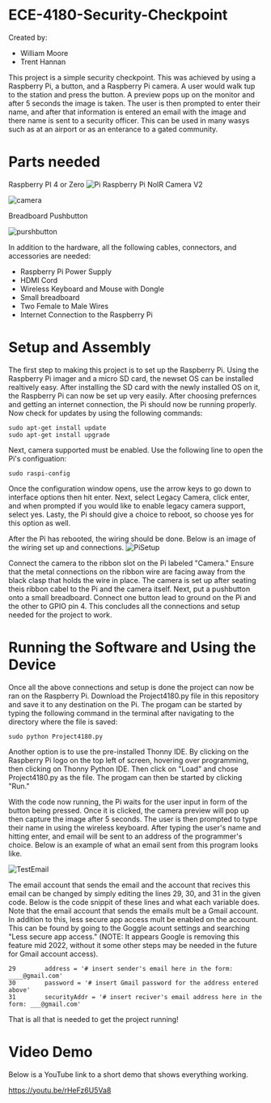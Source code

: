 # ECE-4180-Security-Checkpoint
Created by:
- William Moore
- Trent Hannan

This project is a simple security checkpoint. This was achieved by using a Raspberry Pi, a button, and a Raspberry Pi camera. A user would walk tup to the station and press the button. A preview pops up on the monitor and after 5 seconds the image is taken. The user is then prompted to enter their name, and after that information is entered an email with the image and there name is sent to a security officer. This can be used in many wasys such as at an airport or as an enterance to a gated community.

# Parts needed
Raspberry PI 4 or Zero ![Pi](https://user-images.githubusercontent.com/104606134/165873742-972a2898-082c-4c61-ad99-99e66e04e990.jpg)
Raspberry Pi NoIR Camera V2

![camera](https://user-images.githubusercontent.com/104606134/165873814-08d75191-73d7-4feb-b959-78066bb35bb4.jpg)


Breadboard Pushbutton 

![purshbutton](https://user-images.githubusercontent.com/104606134/165873885-0a8d9a4f-2b6d-4bf3-99eb-85c130713388.jpg)

In addition to the hardware, all the following cables, connectors, and accessories are needed:
- Raspberry Pi Power Supply
- HDMI Cord
- Wireless Keyboard and Mouse with Dongle
- Small breadboard
- Two Female to Male Wires
- Internet Connection to the Raspberry Pi

# Setup and Assembly
The first step to making this project is to set up the Raspberry Pi. Using the Raspberry Pi imager and a micro SD card, the newset OS can be installed realtively easy. After installing the SD card with the newly installed OS on it, the Raspberry Pi can now be set up very easily. After choosing prefernces and getting an internet connection, the Pi should now be running properly. Now check for updates by using the following commands:
```
sudo apt-get install update
sudo apt-get install upgrade
```
Next, camera supported must be enabled. Use the following line to open the Pi's configuation:
```
sudo raspi-config
```
Once the configuration window opens, use the arrow keys to go down to interface options then hit enter. Next, select Legacy Camera, click enter, and when prompted if you would like to enable legacy camera support, select yes. Lasty, the Pi should give a choice to reboot, so choose yes for this option as well.

After the Pi has rebooted, the wiring should be done. Below is an image of the wiring set up and connections.
![PiSetup](https://user-images.githubusercontent.com/104606134/165874956-ef1b9269-bc14-4ced-8a88-19e5bd954d4f.jpg)

Connect the camera to the ribbon slot on the Pi labeled "Camera." Ensure that the metal connections on the ribbon wire are facing away from the black clasp that holds the wire in place. The camera is set up after seating theis ribbon cabel to the Pi and the camera itself. Next, put a pushbutton onto a small breadboard. Connect one button lead to ground on the Pi and the other to GPIO pin 4. This concludes all the connections and setup needed for the project to work.

# Running the Software and Using the Device
Once all the above connections and setup is done the project can now be ran on the Raspberry Pi. Download the Project4180.py file in this repository and save it to any destination on the Pi. The progam can be started by typing the following command in the terminal after navigating to the directory where the file is saved:
```
sudo python Project4180.py
```
Another option is to use the pre-installed Thonny IDE. By clicking on the Raspberry Pi logo on the top left of screen, hovering over programming, then clicking on Thonny Python IDE. Then click on "Load" and chose Project4180.py as the file. The progam can then be started by clicking "Run."

With the code now running, the Pi waits for the user input in form of the button being pressed. Once it is clicked, the camera preview will pop up then capture the image after 5 seconds. The user is then prompted to type their name in using the wireless keyboard. After typing the user's name and hitting enter, and email will be sent to an address of the programmer's choice. Below is an example of what an email sent from this program looks like.

![TestEmail](https://user-images.githubusercontent.com/104606134/165876215-7982bd76-41ac-403f-a0b4-30c08312559e.JPG)

The email account that sends the email and the account that recives this email can be changed by simply editing the lines 29, 30, and 31 in the given code. Below is the code snippit of these lines and what each variable does. Note that the email account that sends the emails mult be a Gmail account. In addition to this, less secure app access mult be enabled on the account. This can be found by going to the Goggle acount settings and searching "Less secure app access." (NOTE: It appears Google is removing this feature mid 2022, without it some other steps may be needed in the future for Gmail account access).
```
29        address = '# insert sender's email here in the form: ____@gmail.com'
30        password = '# insert Gmail password for the address entered above'
31        securityAddr = '# insert reciver's email address here in the form: ___@gmail.com'
```

That is all that is needed to get the project running!

# Video Demo
Below is a YouTube link to a short demo that shows everything working.

https://youtu.be/rHeFz6U5Va8

